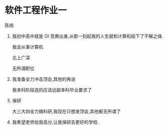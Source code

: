 # 软件工程作业一

陈扬

1. 我初中高中就是 OI 竞赛出身,从那一刻起我的人生就和计算机结下了不解之缘.

    我会从事计算机

    北上广深

    无所谓职位

2. 我准备全力冲击顶会,其他的再说

    我本科阶段选的应该远超本科毕业要求了

3. 保研

    大三大四全力搞科研,我现在只想发顶会,其他都无所谓了

4. 我希望老师给我高分,让我保研去更好的学校.